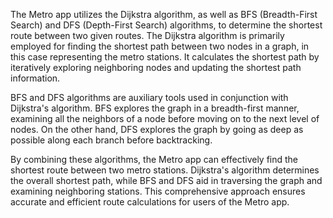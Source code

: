 The Metro app utilizes the Dijkstra algorithm, as well as BFS (Breadth-First Search) and DFS (Depth-First Search) algorithms, to determine the shortest route between two given routes. The Dijkstra algorithm is primarily employed for finding the shortest path between two nodes in a graph, in this case representing the metro stations.
It calculates the shortest path by iteratively exploring neighboring nodes and updating the shortest path information.

BFS and DFS algorithms are auxiliary tools used in conjunction with Dijkstra's algorithm. BFS explores the graph in a breadth-first manner, examining all the neighbors of 
a node before moving on to the next level of nodes. On the other hand, DFS explores the graph by going as deep as possible along each branch before backtracking.

By combining these algorithms, the Metro app can effectively find the shortest route between two metro stations. Dijkstra's algorithm determines the overall shortest path,
while BFS and DFS aid in traversing the graph and examining neighboring stations. This comprehensive approach ensures accurate and efficient route calculations for users of the Metro app.
